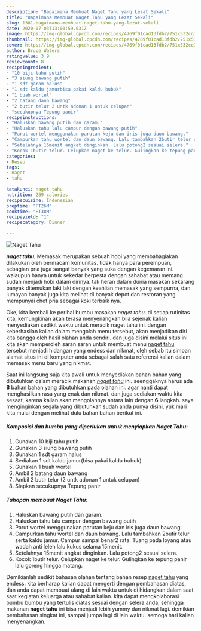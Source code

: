 ```yaml
---
description: "Bagaimana Membuat Naget Tahu yang Lezat Sekali"
title: "Bagaimana Membuat Naget Tahu yang Lezat Sekali"
slug: 1381-bagaimana-membuat-naget-tahu-yang-lezat-sekali
date: 2020-07-03T13:00:59.031Z
image: https://img-global.cpcdn.com/recipes/4769f01cad13fdb2/751x532cq70/naget-tahu-foto-resep-utama.jpg
thumbnail: https://img-global.cpcdn.com/recipes/4769f01cad13fdb2/751x532cq70/naget-tahu-foto-resep-utama.jpg
cover: https://img-global.cpcdn.com/recipes/4769f01cad13fdb2/751x532cq70/naget-tahu-foto-resep-utama.jpg
author: Bruce Waters
ratingvalue: 3.9
reviewcount: 8
recipeingredient:
- "10 biji tahu putih"
- "3 siung bawang putih"
- "1 sdt garam halus"
- "1 sdt kaldu jamurbisa pakai kaldu bubuk"
- "1 buah wortel"
- "2 batang daun bawang"
- "2 butir telur 2 untk adonan 1 untuk celupan"
- "secukupnya Tepung panir"
recipeinstructions:
- "Haluskan bawang putih dan garam."
- "Haluskan tahu lalu campur dengan bawang putih"
- "Parut wortel menggunakan parutan keju dan iris juga daun bawang."
- "Campurkan tahu wortel dan daun bawang. Lalu tambahkan 2butir telur serta kaldu jamur. Campur sampai benar2 rata. Tuang pada loyang atau wadah anti leleh lalu kukus selama 15menit."
- "Setelahnya 15menit angkat dinginkan. Lalu potong2 sesuai selera."
- "Kocok 1butir telur. Celupkan naget ke telur. Gulingkan ke tepung panir lalu goreng hingga matang."
categories:
- Resep
tags:
- naget
- tahu

katakunci: naget tahu 
nutrition: 269 calories
recipecuisine: Indonesian
preptime: "PT26M"
cooktime: "PT38M"
recipeyield: "1"
recipecategory: Dinner

---
```



![Naget Tahu](https://img-global.cpcdn.com/recipes/4769f01cad13fdb2/751x532cq70/naget-tahu-foto-resep-utama.jpg)

<b><i>naget tahu</i></b>, Memasak merupakan sebuah hobi yang membahagiakan dilakukan oleh bermacam komunitas. tidak hanya para perempuan, sebagian pria juga sangat banyak yang suka dengan kegemaran ini. walaupun hanya untuk sekedar berpesta dengan sahabat atau memang sudah menjadi hobi dalam dirinya. tak heran dalam dunia masakan sekarang banyak ditemukan laki laki dengan keahlian memasak yang sempurna, dan lumayan banyak juga kita melihat di banyak depot dan restoran yang mempunyai chef pria sebagai koki terbaik nya.

Oke, kita kembali ke perihal bumbu masakan <i>naget tahu</i>. di setiap rutinitas kita, kemungkinan akan terasa menyenangkan bila sejenak kalian menyediakan sedikit waktu untuk meracik naget tahu ini. dengan keberhasilan kalian dalam mengolah menu tersebut, akan menjadikan diri kita bangga oleh hasil olahan anda sendiri. dan juga disini melalui situs ini kita akan memperoleh saran saran untuk membuat menu <u>naget tahu</u> tersebut menjadi hidangan yang endess dan nikmat, oleh sebab itu simpan alamat situs ini di komputer anda sebagai salah satu referensi kalian dalam memasak menu baru yang nikmat.




Saat ini langsung saja kita awali untuk menyediakan bahan bahan yang dibutuhkan dalam meracik makanan <u><i>naget tahu</i></u> ini. seenggaknya harus ada <b>8</b> bahan bahan yang dibutuhkan pada olahan ini. agar nanti dapat menghasilkan rasa yang enak dan nikmat. dan juga sediakan waktu kita sesaat, karena kalian akan mengolahnya antara lain dengan <b>6</b> langkah. saya menginginkan segala yang dibutuhkan sudah anda punya disini, yuk mari kita mulai dengan melihat dulu bahan bahan berikut ini.

<!--inarticleads1-->

##### Komposisi dan bumbu yang diperlukan untuk menyiapkan Naget Tahu:

1. Gunakan 10 biji tahu putih
1. Gunakan 3 siung bawang putih
1. Gunakan 1 sdt garam halus
1. Sediakan 1 sdt kaldu jamur(bisa pakai kaldu bubuk)
1. Gunakan 1 buah wortel
1. Ambil 2 batang daun bawang
1. Ambil 2 butir telur (2 untk adonan 1 untuk celupan)
1. Siapkan secukupnya Tepung panir




<!--inarticleads2-->

##### Tahapan membuat Naget Tahu:

1. Haluskan bawang putih dan garam.
1. Haluskan tahu lalu campur dengan bawang putih
1. Parut wortel menggunakan parutan keju dan iris juga daun bawang.
1. Campurkan tahu wortel dan daun bawang. Lalu tambahkan 2butir telur serta kaldu jamur. Campur sampai benar2 rata. Tuang pada loyang atau wadah anti leleh lalu kukus selama 15menit.
1. Setelahnya 15menit angkat dinginkan. Lalu potong2 sesuai selera.
1. Kocok 1butir telur. Celupkan naget ke telur. Gulingkan ke tepung panir lalu goreng hingga matang.




Demikianlah sedikit bahasan olahan tentang bahan resep <u>naget tahu</u> yang endess. kita berharap kalian dapat mengerti dengan pembahasan diatas, dan anda dapat membuat ulang di lain waktu untuk di hidangkan dalam saat saat kegiatan keluarga atau sahabat kalian. kita dapat mengkolaborasi bumbu bumbu yang tertulis diatas sesuai dengan selera anda, sehingga makanan <b>naget tahu</b> ini bisa menjadi lebih yummy dan nikmat lagi. demikian pembahasan singkat ini, sampai jumpa lagi di lain waktu. semoga hari kalian menyenangkan.
